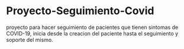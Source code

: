 # Proyecto-Seguimiento-Covid
proyecto para hacer seguimiento de pacientes que tienen sintomas de COVID-19, inicia desde la creacion del paciente hasta el seguimiento y soporte del mismo.

